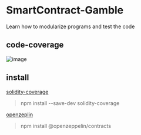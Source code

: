 # SmartContract-Gamble
Learn how to modularize programs and test the code

## code-coverage
![image](https://github.com/jerryleetw1992/SmartContract-Gamble/blob/master/ccode-coverage.png)


## install
[solidity-coverage](https://www.npmjs.com/package/solidity-coverage)
> npm install --save-dev solidity-coverage

[openzeplin](https://github.com/OpenZeppelin/openzeppelin-contracts)
> npm install @openzeppelin/contracts
